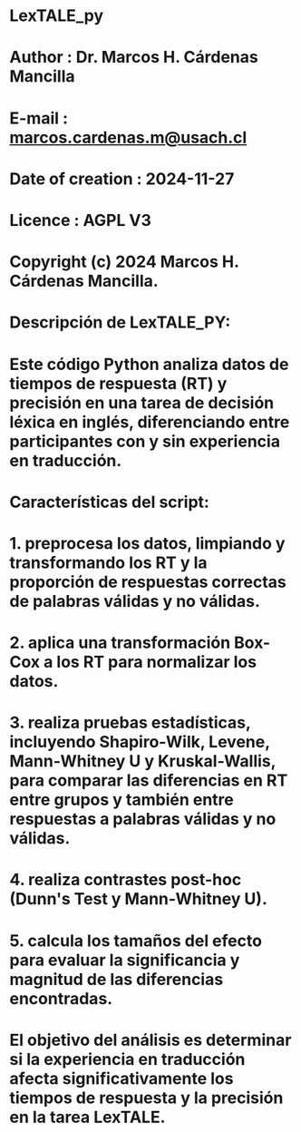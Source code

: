 # LexTALE_py
#
# Author                    : Dr. Marcos H. Cárdenas Mancilla
# E-mail                    : marcos.cardenas.m@usach.cl
# Date of creation          : 2024-11-27
# Licence                   : AGPL V3
# Copyright (c) 2024 Marcos H. Cárdenas Mancilla.
# 
# Descripción de LexTALE_PY:
# Este código Python analiza datos de tiempos de respuesta (RT) y precisión en una tarea de decisión léxica en inglés, diferenciando entre participantes con y sin experiencia en traducción.
# Características del script:
# 1. preprocesa los datos, limpiando y transformando los RT y la proporción de respuestas correctas de palabras válidas y no válidas.
# 2. aplica una transformación Box-Cox a los RT para normalizar los datos.
# 3. realiza pruebas estadísticas, incluyendo Shapiro-Wilk, Levene, Mann-Whitney U y Kruskal-Wallis, para comparar las diferencias en RT entre grupos y también entre respuestas a palabras válidas y no válidas.
# 4. realiza contrastes post-hoc (Dunn's Test y Mann-Whitney U).
# 5. calcula los tamaños del efecto para evaluar la significancia y magnitud de las diferencias encontradas. 
# El objetivo del análisis es determinar si la experiencia en traducción afecta significativamente los tiempos de respuesta y la precisión en la tarea LexTALE.
